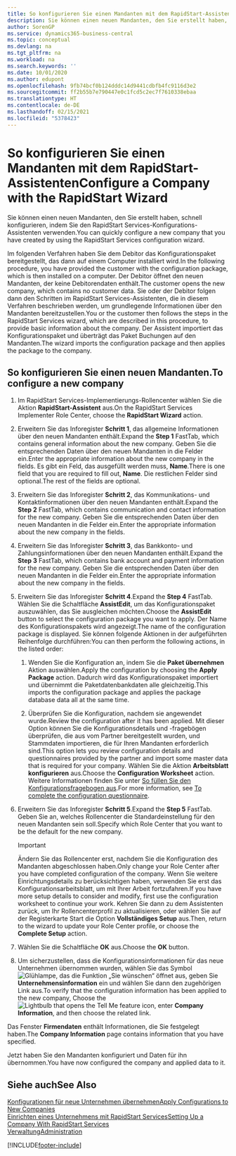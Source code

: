 ```yaml
---
title: So konfigurieren Sie einen Mandanten mit dem RapidStart-Assistenten | Microsoft Docs
description: Sie können einen neuen Mandanten, den Sie erstellt haben, schnell konfigurieren, indem Sie den RapidStart Services-Konfigurations-Assistenten verwenden.
author: SorenGP
ms.service: dynamics365-business-central
ms.topic: conceptual
ms.devlang: na
ms.tgt_pltfrm: na
ms.workload: na
ms.search.keywords: ''
ms.date: 10/01/2020
ms.author: edupont
ms.openlocfilehash: 9fb74bcf0b124dddc14d9441cdbfb4fc9116d3e2
ms.sourcegitcommit: ff2b55b7e790447e0c1fcd5c2ec7f7610338ebaa
ms.translationtype: HT
ms.contentlocale: de-DE
ms.lasthandoff: 02/15/2021
ms.locfileid: "5378423"
---
```

# <a name="configure-a-company-with-the-rapidstart-wizard"></a><span data-ttu-id="3a3ef-103">So konfigurieren Sie einen Mandanten mit dem RapidStart-Assistenten</span><span class="sxs-lookup"><span data-stu-id="3a3ef-103">Configure a Company with the RapidStart Wizard</span></span>
<span data-ttu-id="3a3ef-104">Sie können einen neuen Mandanten, den Sie erstellt haben, schnell konfigurieren, indem Sie den RapidStart Services-Konfigurations-Assistenten verwenden.</span><span class="sxs-lookup"><span data-stu-id="3a3ef-104">You can quickly configure a new company that you have created by using the RapidStart Services configuration wizard.</span></span>

<span data-ttu-id="3a3ef-105">Im folgenden Verfahren haben Sie dem Debitor das Konfigurationspaket bereitgestellt, das dann auf einem Computer installiert wird.</span><span class="sxs-lookup"><span data-stu-id="3a3ef-105">In the following procedure, you have provided the customer with the configuration package, which is then installed on a computer.</span></span> <span data-ttu-id="3a3ef-106">Der Debitor öffnet den neuen Mandanten, der keine Debitorendaten enthält.</span><span class="sxs-lookup"><span data-stu-id="3a3ef-106">The customer opens the new company, which contains no customer data.</span></span> <span data-ttu-id="3a3ef-107">Sie oder der Debitor folgen dann den Schritten im RapidStart Services-Assistenten, die in diesem Verfahren beschrieben werden, um grundlegende Informationen über den Mandanten bereitzustellen.</span><span class="sxs-lookup"><span data-stu-id="3a3ef-107">You or the customer then follows the steps in the RapidStart Services wizard, which are described in this procedure, to provide basic information about the company.</span></span> <span data-ttu-id="3a3ef-108">Der Assistent importiert das Konfigurationspaket und überträgt das Paket Buchungen auf den Mandanten.</span><span class="sxs-lookup"><span data-stu-id="3a3ef-108">The wizard imports the configuration package and then applies the package to the company.</span></span>  

## <a name="to-configure-a-new-company"></a><span data-ttu-id="3a3ef-109">So konfigurieren Sie einen neuen Mandanten.</span><span class="sxs-lookup"><span data-stu-id="3a3ef-109">To configure a new company</span></span>  
1. <span data-ttu-id="3a3ef-110">Im RapidStart Services-Implementierungs-Rollencenter wählen Sie die Aktion **RapidStart-Assistent** aus.</span><span class="sxs-lookup"><span data-stu-id="3a3ef-110">On the RapidStart Services Implementer Role Center, choose the **RapidStart Wizard** action.</span></span>  
2. <span data-ttu-id="3a3ef-111">Erweitern Sie das Inforegister **Schritt 1**, das allgemeine Informationen über den neuen Mandanten enthält.</span><span class="sxs-lookup"><span data-stu-id="3a3ef-111">Expand the **Step 1** FastTab, which contains general information about the new company.</span></span> <span data-ttu-id="3a3ef-112">Geben Sie die entsprechenden Daten über den neuen Mandanten in die Felder ein.</span><span class="sxs-lookup"><span data-stu-id="3a3ef-112">Enter the appropriate information about the new company in the fields.</span></span> <span data-ttu-id="3a3ef-113">Es gibt ein Feld, das ausgefüllt werden muss, **Name**.</span><span class="sxs-lookup"><span data-stu-id="3a3ef-113">There is one field that you are required to fill out, **Name**.</span></span> <span data-ttu-id="3a3ef-114">Die restlichen Felder sind optional.</span><span class="sxs-lookup"><span data-stu-id="3a3ef-114">The rest of the fields are optional.</span></span>  
3. <span data-ttu-id="3a3ef-115">Erweitern Sie das Inforegister **Schritt 2**, das Kommunikations- und Kontaktinformationen über den neuen Mandanten enthält.</span><span class="sxs-lookup"><span data-stu-id="3a3ef-115">Expand the **Step 2** FastTab, which contains communication and contact information for the new company.</span></span> <span data-ttu-id="3a3ef-116">Geben Sie die entsprechenden Daten über den neuen Mandanten in die Felder ein.</span><span class="sxs-lookup"><span data-stu-id="3a3ef-116">Enter the appropriate information about the new company in the fields.</span></span>
4. <span data-ttu-id="3a3ef-117">Erweitern Sie das Inforegister **Schritt 3**, das Bankkonto- und Zahlungsinformationen über den neuen Mandanten enthält.</span><span class="sxs-lookup"><span data-stu-id="3a3ef-117">Expand the **Step 3** FastTab, which contains bank account and payment information for the new company.</span></span> <span data-ttu-id="3a3ef-118">Geben Sie die entsprechenden Daten über den neuen Mandanten in die Felder ein.</span><span class="sxs-lookup"><span data-stu-id="3a3ef-118">Enter the appropriate information about the new company in the fields.</span></span>  
5. <span data-ttu-id="3a3ef-119">Erweitern Sie das Inforegister **Schritt 4**.</span><span class="sxs-lookup"><span data-stu-id="3a3ef-119">Expand the **Step 4** FastTab.</span></span> <span data-ttu-id="3a3ef-120">Wählen Sie die Schaltfläche **AssistEdit**, um das Konfigurationspaket auszuwählen, das Sie ausgleichen möchten.</span><span class="sxs-lookup"><span data-stu-id="3a3ef-120">Choose the **AssistEdit** button to select the configuration package you want to apply.</span></span> <span data-ttu-id="3a3ef-121">Der Name des Konfigurationspakets wird angezeigt.</span><span class="sxs-lookup"><span data-stu-id="3a3ef-121">The name of the configuration package is displayed.</span></span> <span data-ttu-id="3a3ef-122">Sie können folgende Aktionen in der aufgeführten Reihenfolge durchführen:</span><span class="sxs-lookup"><span data-stu-id="3a3ef-122">You can then perform the following actions, in the listed order:</span></span>  

    1. <span data-ttu-id="3a3ef-123">Wenden Sie die Konfiguration an, indem Sie die **Paket übernehmen** Aktion auswählen.</span><span class="sxs-lookup"><span data-stu-id="3a3ef-123">Apply the configuration by choosing the **Apply Package** action.</span></span> <span data-ttu-id="3a3ef-124">Dadurch wird das Konfigurationspaket importiert und übernimmt die Paketdatenbankdaten alle gleichzeitig.</span><span class="sxs-lookup"><span data-stu-id="3a3ef-124">This imports the configuration package and applies the package database data all at the same time.</span></span>  

    2. <span data-ttu-id="3a3ef-125">Überprüfen Sie die Konfiguration, nachdem sie angewendet wurde.</span><span class="sxs-lookup"><span data-stu-id="3a3ef-125">Review the configuration after it has been applied.</span></span> <span data-ttu-id="3a3ef-126">Mit dieser Option können Sie die Konfigurationsdetails und -fragebögen überprüfen, die aus vom Partner bereitgestellt wurden, und Stammdaten importieren, die für Ihren Mandanten erforderlich sind.</span><span class="sxs-lookup"><span data-stu-id="3a3ef-126">This option lets you review configuration details and questionnaires provided by the partner and import some master data that is required for your company.</span></span> <span data-ttu-id="3a3ef-127">Wählen Sie die Aktion **Arbeitsblatt konfigurieren** aus.</span><span class="sxs-lookup"><span data-stu-id="3a3ef-127">Choose the **Configuration Worksheet** action.</span></span> <span data-ttu-id="3a3ef-128">Weitere Informationen finden Sie unter [So füllen Sie den Konfigurationsfragebogen aus](admin-gather-customer-setup-values.md#to-complete-the-configuration-questionnaire).</span><span class="sxs-lookup"><span data-stu-id="3a3ef-128">For more information, see [To complete the configuration questionnaire](admin-gather-customer-setup-values.md#to-complete-the-configuration-questionnaire).</span></span>  

6. <span data-ttu-id="3a3ef-129">Erweitern Sie das Inforegister **Schritt 5**.</span><span class="sxs-lookup"><span data-stu-id="3a3ef-129">Expand the **Step 5** FastTab.</span></span> <span data-ttu-id="3a3ef-130">Geben Sie an, welches Rollencenter die Standardeinstellung für den neuen Mandanten sein soll.</span><span class="sxs-lookup"><span data-stu-id="3a3ef-130">Specify which Role Center that you want to be the default for the new company.</span></span>  

    > [!IMPORTANT]  
    >  <span data-ttu-id="3a3ef-131">Ändern Sie das Rollencenter erst, nachdem Sie die Konfiguration des Mandanten abgeschlossen haben.</span><span class="sxs-lookup"><span data-stu-id="3a3ef-131">Only change your Role Center after you have completed configuration of the company.</span></span> <span data-ttu-id="3a3ef-132">Wenn Sie weitere Einrichtungsdetails zu berücksichtigen haben, verwenden Sie erst das Konfigurationsarbeitsblatt, um mit Ihrer Arbeit fortzufahren.</span><span class="sxs-lookup"><span data-stu-id="3a3ef-132">If you have more setup details to consider and modify, first use the configuration worksheet to continue your work.</span></span> <span data-ttu-id="3a3ef-133">Kehren Sie dann zu dem Assistenten zurück, um Ihr Rollencenterprofil zu aktualisieren, oder wählen Sie auf der Registerkarte Start die Option **Vollständiges Setup** aus.</span><span class="sxs-lookup"><span data-stu-id="3a3ef-133">Then, return to the wizard to update your Role Center profile, or choose the **Complete Setup** action.</span></span>

7. <span data-ttu-id="3a3ef-134">Wählen Sie die Schaltfläche **OK** aus.</span><span class="sxs-lookup"><span data-stu-id="3a3ef-134">Choose the **OK** button.</span></span>  
8. <span data-ttu-id="3a3ef-135">Um sicherzustellen, dass die Konfigurationsinformationen für das neue Unternehmen übernommen wurden, wählen Sie das Symbol ![Glühlampe, das die Funktion „Sie wünschen“ öffnet](media/ui-search/search_small.png "Was möchten Sie tun?") aus, geben Sie **Unternehmensinformation** ein und wählen Sie dann den zugehörigen Link aus.</span><span class="sxs-lookup"><span data-stu-id="3a3ef-135">To verify that the configuration information has been applied to the new company, Choose the ![Lightbulb that opens the Tell Me feature](media/ui-search/search_small.png "Tell me what you want to do") icon, enter **Company Information**, and then choose the related link.</span></span>

<span data-ttu-id="3a3ef-136">Das Fenster **Firmendaten** enthält Informationen, die Sie festgelegt haben.</span><span class="sxs-lookup"><span data-stu-id="3a3ef-136">The **Company Information** page contains information that you have specified.</span></span>   

<span data-ttu-id="3a3ef-137">Jetzt haben Sie den Mandanten konfiguriert und Daten für ihn übernommen.</span><span class="sxs-lookup"><span data-stu-id="3a3ef-137">You have now configured the company and applied data to it.</span></span>  

## <a name="see-also"></a><span data-ttu-id="3a3ef-138">Siehe auch</span><span class="sxs-lookup"><span data-stu-id="3a3ef-138">See Also</span></span>  
[<span data-ttu-id="3a3ef-139">Konfigurationen für neue Unternehmen übernehmen</span><span class="sxs-lookup"><span data-stu-id="3a3ef-139">Apply Configurations to New Companies</span></span>](admin-apply-configuration-to-new-companies.md)  
[<span data-ttu-id="3a3ef-140">Einrichten eines Unternehmens mit RapidStart Services</span><span class="sxs-lookup"><span data-stu-id="3a3ef-140">Setting Up a Company With RapidStart Services</span></span>](admin-set-up-a-company-with-rapidstart.md)  
[<span data-ttu-id="3a3ef-141">Verwaltung</span><span class="sxs-lookup"><span data-stu-id="3a3ef-141">Administration</span></span>](admin-setup-and-administration.md)


[!INCLUDE[footer-include](includes/footer-banner.md)]